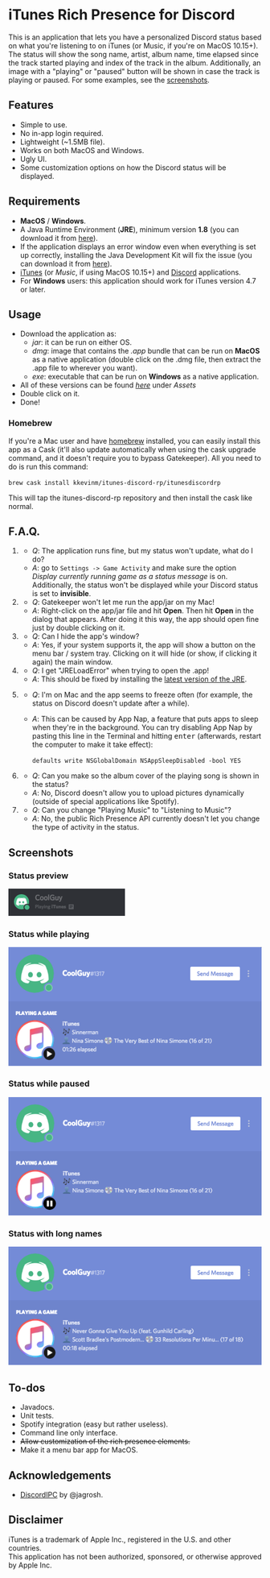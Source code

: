 # iTunes Rich Presence for Discord
This is an application that lets you have a personalized Discord status based on what you're listening to on iTunes (or Music, if you're on MacOS 10.15+). The status will show the song name, artist, album name, time elapsed since the track started playing and index of the track in the album. Additionally, an image with a "playing" or "paused" button will be shown in case the track is playing or paused. For some examples, see the [screenshots](#screenshots).

## Features
* Simple to use.
* No in-app login required.
* Lightweight (~1.5MB file).
* Works on both MacOS and Windows.
* Ugly UI.
* Some customization options on how the Discord status will be displayed.

## Requirements
* **MacOS** / **Windows**.
* A Java Runtime Environment (**JRE**), minimum version **1.8** (you can download it from [here](https://java.com/download/)).
* If the application displays an error window even when everything is set up correctly, installing the Java Development Kit will fix the issue (you can download it from [here](https://www.oracle.com/technetwork/java/javase/downloads/jdk8-downloads-2133151.html)).
* [iTunes](https://www.apple.com/itunes/download/) (or *Music*, if using MacOS 10.15+) and [Discord](https://discordapp.com/download) applications.
* For **Windows** users: this application should work for iTunes version 4.7 or later.

## Usage
* Download the application as:
  * *jar*: it can be run on either OS.
  * *dmg*: image that contains the *.app* bundle that can be run on **MacOS** as a native application (double click on the .dmg file, then extract the .app file to wherever you want).
  * *exe*: executable that can be run on **Windows** as a native application.
* All of these versions can be found [*here*](https://github.com/kevinmussi/iTunes-Discord-RP/releases/latest) under *Assets*
* Double click on it.
* Done!

### Homebrew
If you're a Mac user and have [homebrew](http://brew.sh/) installed, you can easily install this app as a Cask (it'll also update automatically when using the cask upgrade command, and it doesn't require you to bypass Gatekeeper). All you need to do is run this command:

`brew cask install kkevinm/itunes-discord-rp/itunesdiscordrp`

This will tap the itunes-discord-rp repository and then install the cask like normal.

## F.A.Q.
1) * *Q*: The application runs fine, but my status won't update, what do I do?
   * *A*: go to ```Settings -> Game Activity``` and make sure the option *Display currently running game as a status message* is on. Additionally, the status won't be displayed while your Discord status is set to **invisible**.
2) * *Q*: Gatekeeper won't let me run the app/jar on my Mac!
   * *A*: Right-click on the app/jar file and hit **Open**. Then hit **Open** in the dialog that appears. After doing it this way, the app should open fine just by double clicking on it.
3) * *Q*: Can I hide the app's window?
   * *A*: Yes, if your system supports it, the app will show a button on the menu bar / system tray. Clicking on it will hide (or show, if clicking it again) the main window.
4) * *Q*: I get "JRELoadError" when trying to open the .app!
   * *A*: This should be fixed by installing the [latest version of the JRE](https://www.java.com/download/).
5) * *Q*: I'm on Mac and the app seems to freeze often (for example, the status on Discord doesn't update after a while).
   * *A*: This can be caused by App Nap, a feature that puts apps to sleep when they're in the background. You can try disabling App Nap by pasting this line in the Terminal and hitting <kbd>enter</kbd> (afterwards, restart the computer to make it take effect):
   
     `defaults write NSGlobalDomain NSAppSleepDisabled -bool YES`
6) * *Q*: Can you make so the album cover of the playing song is shown in the status?
   * *A*: No, Discord doesn't allow you to upload pictures dynamically (outside of special applications like Spotify).
7) * *Q*: Can you change "Playing Music" to "Listening to Music"?
   * *A*: No, the public Rich Presence API currently doesn't let you change the type of activity in the status.

## Screenshots
### Status preview
![alt](screenshots/status-preview1.png)

### Status while playing
![alt](screenshots/status-playing.png)

### Status while paused
![alt](screenshots/status-paused.png)

### Status with long names
![alt](screenshots/status-playing-shortened.png)

## To-dos
* Javadocs.
* Unit tests.
* Spotify integration (easy but rather useless).
* Command line only interface.
* ~~Allow customization of the rich presence elements.~~
* Make it a menu bar app for MacOS.

## Acknowledgements
* [DiscordIPC](https://github.com/jagrosh/DiscordIPC) by @jagrosh.

## Disclaimer
iTunes is a trademark of Apple Inc., registered in the U.S. and other countries.\
This application has not been authorized, sponsored, or otherwise approved by Apple Inc.
